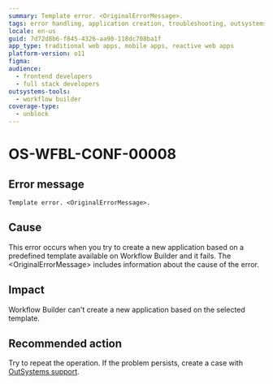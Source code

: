 ```yaml
---
summary: Template error. <OriginalErrorMessage>.
tags: error handling, application creation, troubleshooting, outsystems workflow builder, template configuration
locale: en-us
guid: 7d72d8b6-f845-4326-aa90-118dc708ba1f
app_type: traditional web apps, mobile apps, reactive web apps
platform-version: o11
figma:
audience:
  - frontend developers
  - full stack developers
outsystems-tools:
  - workflow builder
coverage-type:
  - unblock
---
```


# OS-WFBL-CONF-00008

## Error message

`Template error. <OriginalErrorMessage>.`

## Cause

This error occurs when you try to create a new application based on a predefined template available on Workflow Builder and it fails.
The &lt;OriginalErrorMessage&gt; includes information about the cause of the error. 

## Impact

Workflow Builder can't create a new application based on the selected template.

## Recommended action

Try to repeat the operation. If the problem persists, create a case with [OutSystems support](https://success.outsystems.com/Support).
